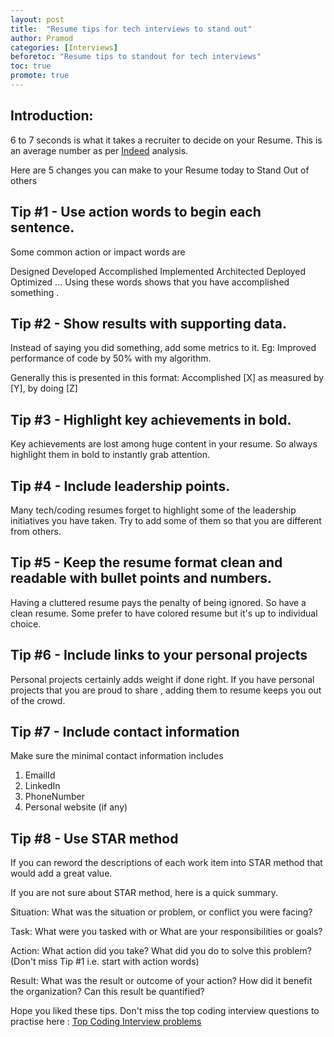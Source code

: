 ```yaml
---
layout: post
title:  "Resume tips for tech interviews to stand out"
author: Pramod
categories: [Interviews]
beforetoc: "Resume tips to standout for tech interviews"
toc: true
promote: true
---
```


## Introduction:
6 to 7 seconds is what it takes a recruiter to decide on your Resume. This is an average number as per [Indeed](https://www.indeed.com/career-advice/resumes-cover-letters/how-long-do-employers-look-at-resumes#:~:text=On%20average%2C%20employers%20look%20at,for%20only%20a%20few%20seconds.) analysis. 

Here are 5 changes you can make to your Resume today to Stand Out of others

## Tip #1 - Use action words to begin each sentence.
Some common action or impact words are

Designed
Developed
Accomplished
Implemented
Architected
Deployed
Optimized
...
Using these words shows that you have accomplished something .


## Tip #2 - Show results with supporting data.
Instead of saying you did something, add some metrics to it.
Eg: Improved performance of code by 50% with my algorithm.

Generally this is presented in this format:
Accomplished [X] as measured by [Y], by doing [Z]

## Tip #3 - Highlight key achievements in bold.
Key achievements are lost among huge content in your resume. So always highlight them in bold to instantly grab attention.

## Tip #4 - Include leadership points.
Many tech/coding resumes forget to highlight some of the leadership initiatives you have taken. Try to add some of them so that you are different from others.

## Tip #5 - Keep the resume format clean and readable with bullet points and numbers.
Having a cluttered resume pays the penalty of being ignored. So have a clean resume. Some prefer to have colored resume but it's up to individual choice.

## Tip #6 - Include links to your personal projects
Personal projects certainly adds weight if done right. If you have personal projects that you are proud to share , adding them to resume keeps you out of the crowd. 

## Tip #7 - Include contact information
Make sure the minimal contact information includes 
1. EmailId 
2. LinkedIn
3. PhoneNumber
4. Personal website (if any)

## Tip #8 - Use STAR method

If you can reword the descriptions of each work item into STAR method that would add a great value. 

If you are not sure about STAR method, here is a quick summary. 

Situation: What was the situation or problem, or conflict you were facing?

Task: What were you tasked with or What are your responsibilities or goals?

Action: What action did you take? What did you do to solve this problem? (Don't miss Tip #1 i.e. start with action words)

Result: What was the result or outcome of your action? How did it benefit the organization? Can this result be quantified?

Hope you liked these tips. Don't miss the top coding interview questions to practise here : [Top Coding Interview problems](https://tipseason.com/coding-interviews.html)

